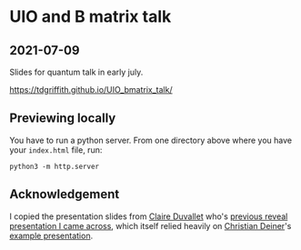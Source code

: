 # UIO and B matrix talk 
## 2021-07-09
Slides for quantum talk in early july. 

https://tdgriffith.github.io/UIO_bmatrix_talk/

## Previewing locally

You have to run a python server. From one directory above where you have your `index.html` file, run:

```
python3 -m http.server
```

## Acknowledgement

I copied the presentation slides from [Claire Duvallet](https://cduvallet.github.io/) who's [previous reveal presentation I came across](https://cduvallet.github.io/phdchat-philosophies/), which itself relied heavily on [Christian Deiner](https://github.com/cdiener)'s [example presentation](https://github.com/Gibbons-Lab/ccmb_workshop).
